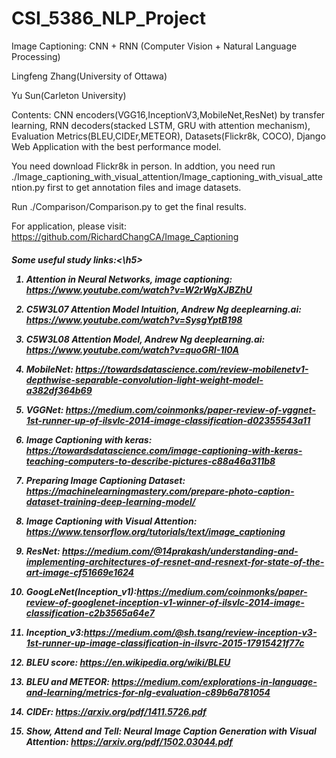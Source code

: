 # CSI_5386_NLP_Project
Image Captioning: CNN + RNN (Computer Vision + Natural Language Processing)

Lingfeng Zhang(University of Ottawa)

Yu Sun(Carleton University)

Contents: CNN encoders(VGG16,InceptionV3,MobileNet,ResNet) by transfer learning, RNN decoders(stacked LSTM, GRU with attention mechanism), Evaluation Metrics(BLEU,CIDEr,METEOR), Datasets(Flickr8k, COCO), Django Web Application with the best performance model.

You need download Flickr8k in person. In addtion, you need run ./Image_captioning_with_visual_attention/Image_captioning_with_visual_attention.py first to get annotation files and image datasets.

Run ./Comparison/Comparison.py to get the final results.

For application, please visit: https://github.com/RichardChangCA/Image_Captioning

<h5>Some useful study links:<\h5>

1. Attention in Neural Networks, image captioning: https://www.youtube.com/watch?v=W2rWgXJBZhU

2. C5W3L07 Attention Model Intuition, Andrew Ng deeplearning.ai: https://www.youtube.com/watch?v=SysgYptB198 

3. C5W3L08 Attention Model, Andrew Ng deeplearning.ai: https://www.youtube.com/watch?v=quoGRI-1l0A 

4. MobileNet: https://towardsdatascience.com/review-mobilenetv1-depthwise-separable-convolution-light-weight-model-a382df364b69

5. VGGNet: https://medium.com/coinmonks/paper-review-of-vggnet-1st-runner-up-of-ilsvlc-2014-image-classification-d02355543a11

6. Image Captioning with keras: https://towardsdatascience.com/image-captioning-with-keras-teaching-computers-to-describe-pictures-c88a46a311b8

7. Preparing Image Captioning Dataset: https://machinelearningmastery.com/prepare-photo-caption-dataset-training-deep-learning-model/

8. Image Captioning with Visual Attention: https://www.tensorflow.org/tutorials/text/image_captioning

9. ResNet: https://medium.com/@14prakash/understanding-and-implementing-architectures-of-resnet-and-resnext-for-state-of-the-art-image-cf51669e1624

10. GoogLeNet(Inception_v1):https://medium.com/coinmonks/paper-review-of-googlenet-inception-v1-winner-of-ilsvlc-2014-image-classification-c2b3565a64e7 

11. Inception_v3:https://medium.com/@sh.tsang/review-inception-v3-1st-runner-up-image-classification-in-ilsvrc-2015-17915421f77c

12. BLEU score: https://en.wikipedia.org/wiki/BLEU

13. BLEU and METEOR: https://medium.com/explorations-in-language-and-learning/metrics-for-nlg-evaluation-c89b6a781054

14. CIDEr: https://arxiv.org/pdf/1411.5726.pdf

15. Show, Attend and Tell: Neural Image Caption Generation with Visual Attention: https://arxiv.org/pdf/1502.03044.pdf


